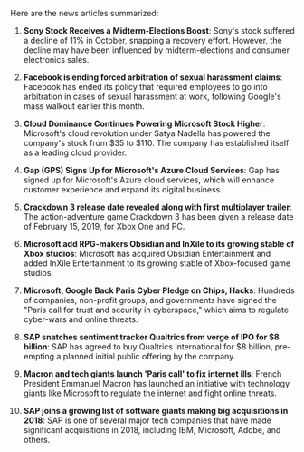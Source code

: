 Here are the news articles summarized:

1. **Sony Stock Receives a Midterm-Elections Boost**: Sony's stock suffered a decline of 11% in October, snapping a recovery effort. However, the decline may have been influenced by midterm-elections and consumer electronics sales.

2. **Facebook is ending forced arbitration of sexual harassment claims**: Facebook has ended its policy that required employees to go into arbitration in cases of sexual harassment at work, following Google's mass walkout earlier this month.

3. **Cloud Dominance Continues Powering Microsoft Stock Higher**: Microsoft's cloud revolution under Satya Nadella has powered the company's stock from $35 to $110. The company has established itself as a leading cloud provider.

4. **Gap (GPS) Signs Up for Microsoft's Azure Cloud Services**: Gap has signed up for Microsoft's Azure cloud services, which will enhance customer experience and expand its digital business.

5. **Crackdown 3 release date revealed along with first multiplayer trailer**: The action-adventure game Crackdown 3 has been given a release date of February 15, 2019, for Xbox One and PC.

6. **Microsoft add RPG-makers Obsidian and InXile to its growing stable of Xbox studios**: Microsoft has acquired Obsidian Entertainment and added InXile Entertainment to its growing stable of Xbox-focused game studios.

7. **Microsoft, Google Back Paris Cyber Pledge on Chips, Hacks**: Hundreds of companies, non-profit groups, and governments have signed the "Paris call for trust and security in cyberspace," which aims to regulate cyber-wars and online threats.

8. **SAP snatches sentiment tracker Qualtrics from verge of IPO for $8 billion**: SAP has agreed to buy Qualtrics International for $8 billion, pre-empting a planned initial public offering by the company.

9. **Macron and tech giants launch 'Paris call' to fix internet ills**: French President Emmanuel Macron has launched an initiative with technology giants like Microsoft to regulate the internet and fight online threats.

10. **SAP joins a growing list of software giants making big acquisitions in 2018**: SAP is one of several major tech companies that have made significant acquisitions in 2018, including IBM, Microsoft, Adobe, and others.